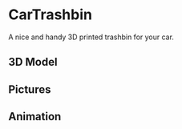 # CarTrashbin
A nice and handy 3D printed trashbin for your car.

## 3D Model
<script src="https://embed.github.com/view/3d/mc-cat-tty/CarTrashbin/blob/main/3d/trashbin.stl"></script>

## Pictures

## Animation
